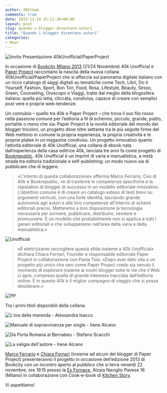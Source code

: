 ```yaml
---
author: 40kteam
comments: true
date: 2013-11-19 15:11:28+00:00
layout: post
slug: quando-i-blogger-diventano-autori
title: "Quando i blogger diventano autori"
categories:
- News
---
```


![Invito Presentazione 40kUnofficial/PaperProject](http://40k.it/wp-content/uploads/2013/11/Invito-PP1.jpg)

In occasione di [Bookcity Milano 2013](http://www.bookcitymilano.it/) (21/24 Novembre) 40k Unofficial e [Paper Project](http://paperproject.it/) raccontano la nascita della nuova collana 40kUnofficial/PaperProject che si affaccia sul panorama digitale italiano con un ricco catalogo di saggi digitali su tematiche come Tech, Libri, Do it Yourself, Fashion, Sport, Bon Ton, Food, Rosa, Lifestyle, Beauty, Sesso, Green, Counseling, Oroscopo e Viaggi, tratte dal meglio della blogosfera italiana: quella più letta, cliccata, condivisa, capace di creare con semplici post vere e proprie web-tendenze.

Un connubio – quello tra 40k e Paper Project – che trova il suo filo rosso nella passione comune per l’editoria a fil di schermo, piccolo, grande, piatto, portatile o meno che sia: Paper Project è la novità editoriale del mondo dei blogger tricolori, un progetto dove oltre settanta tra le più seguite firme del Web mettono in comune la propria esperienza, la propria creatività e le proprie platee in un magazine condiviso. Un progetto innovativo quanto l’attività editoriale di 40k Unofficial, una collana di ebook nata dall’esperienza della casa editrice 40k, lanciata tre anni fa come progetto di [Bookrepublic](http://www.bookrepublic.it/). 40k Unofficial è un imprint di varia e manualistica, a metà strada tra editoria tradizionale e self-publishing: un modo nuovo sia di pubblicare che di leggere.


> «L’intento di questa collaborazione» afferma Marco Ferrario, Ceo di 40k e Bookrepublic, «è di trasferire le competenze specifiche e la reputation di blogger di successo in un modello editoriale innovativo. L’obiettivo comune è di creare un catalogo esteso di testi brevi su argomenti verticali, con una forte identità, lasciando grande autonomia agli autori e alle loro competenze all’interno di schemi editoriali precisi. Metteremo a loro disposizione la tecnologia necessaria per scrivere, pubblicare, distribuire, vendere e promuovere. È un modello che probabilmente non si applica a tutti i generi editoriali e che svilupperemo nell’area della varia e della manualistica.»


![Unofficial](http://40k.it/wp-content/uploads/2013/11/40kUnofficial.jpg)


> «È elettrizzante raccogliere questa sfida insieme a 40k Unofficial» dichiara Chiara Fornari, Founder e responsabile editoriale Paper Project in collaborazione con Paola Toia. «Dopo aver dato vita a un progetto più unico che raro come Paper Project credo sia venuto il momento di esplorare insieme ai nostri blogger tutte le vie che il Web ci apre, compresa quella di grande interesse tracciata dall’editoria online. E in questo 40k è il miglior compagno di viaggio che si possa desiderare.»


![PP](http://40k.it/wp-content/uploads/2013/11/PaperP-logoLow.jpg)

Tra i primi titoli disponibili della collana:











![L'ora della merenda - Alessandra Isacco](http://40k.it/wp-content/uploads/2013/11/LOW-lora_della_merenda.jpg)


![Manuale di sopravvivenza per single - Irene Alcano](http://40k.it/wp-content/uploads/2013/11/LOW-Manuale_di_sopravvivenza_per_single.jpg)






![Da Porta Romana al Bernabeu - Stefano Scacchi](http://40k.it/wp-content/uploads/2013/11/LOW-Da_porta_romana_al_bernabeu1.jpg)


![La valigia dell'autore - Irene Alcano](http://40k.it/wp-content/uploads/2013/11/LOW-La_Valigia_dellAutore.jpg)







[Marco Ferrario](https://twitter.com/Marco4623) e [Chiara Fornari](https://twitter.com/chiarafornari) (insieme ad alcuni dei blogger di Paper Project) presenteranno il progetto in occasione dell’edizione 2013 di Bookcity con un incontro aperto al pubblico che si terrà venerdì 22 novembre, ore 19.15 presso la [Ex Fornace](https://www.comune.milano.it/portale/wps/portal/!ut/p/c0/04_SB8K8xLLM9MSSzPy8xBz9CP0os3hHX9OgAE8TIwP_kGBjAyMPb58Qb0tfYwMDA_2CbEdFAJbRREs!/?WCM_PORTLET=PC_7_AM5RPI420OTS302HKLTK9M3007_WCM&WCM_GLOBAL_CONTEXT=/wps/wcm/connect/ContentLibrary/ho+bisogno+di/ho+bisogno+di/servizi+di+zona+6_spazi+culturali+zona+6+-+ex+fornace), Alzaia Naviglio Pavese 16 (Milano) in collaborazione con Cook-e-book di [Kitchen Story](http://www.kitchenstory.it/).

Vi aspettiamo!
